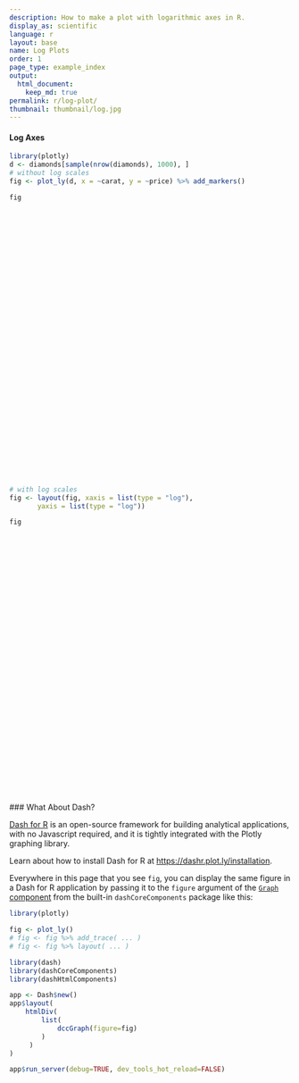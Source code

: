 ```yaml
---
description: How to make a plot with logarithmic axes in R.
display_as: scientific
language: r
layout: base
name: Log Plots
order: 1
page_type: example_index
output:
  html_document:
    keep_md: true
permalink: r/log-plot/
thumbnail: thumbnail/log.jpg
---
```



#### Log Axes


```r
library(plotly)
d <- diamonds[sample(nrow(diamonds), 1000), ]
# without log scales
fig <- plot_ly(d, x = ~carat, y = ~price) %>% add_markers()

fig
```

<div id="htmlwidget-6a85809105c324c7163c" style="width:672px;height:480px;" class="plotly html-widget"></div>
<script type="application/json" data-for="htmlwidget-6a85809105c324c7163c">{"x":{"visdat":{"9e340d22f40":["function () ","plotlyVisDat"]},"cur_data":"9e340d22f40","attrs":{"9e340d22f40":{"x":{},"y":{},"alpha_stroke":1,"sizes":[10,100],"spans":[1,20],"type":"scatter","mode":"markers","inherit":true}},"layout":{"margin":{"b":40,"l":60,"t":25,"r":10},"xaxis":{"domain":[0,1],"automargin":true,"title":"carat"},"yaxis":{"domain":[0,1],"automargin":true,"title":"price"},"hovermode":"closest","showlegend":false},"source":"A","config":{"showSendToCloud":false},"data":[{"x":[0.41,0.24,0.3,0.32,0.5,1.01,2,0.42,0.36,1.24,1.51,0.31,1.02,0.31,1.01,1.2,0.43,0.42,1.16,0.7,0.7,0.31,0.55,2.01,1,1.04,0.5,1.03,1.7,0.71,0.57,0.33,0.47,1.02,1.01,0.51,1.05,0.31,0.7,0.5,1.02,0.76,0.53,0.7,1.04,0.24,1.03,2.01,0.52,1.52,1.03,0.33,0.9,0.31,0.38,1,1,0.84,1.29,2.03,1.51,0.43,0.7,1.01,1.03,0.33,1.5,0.42,1.35,1.01,1.2,0.56,0.3,1,0.9,1,1.02,1.3,1.57,2.19,0.54,0.51,0.62,1.02,0.42,1.51,1.03,0.9,1.57,0.55,0.32,1.01,0.32,0.71,2.25,0.9,0.41,0.83,1.1,1.51,1.5,0.32,2.01,1.02,1.21,0.9,1.55,0.54,1.02,0.77,0.88,0.71,1.03,0.35,0.24,1.17,0.4,0.33,0.58,0.91,0.76,0.7,0.53,0.26,0.51,0.73,0.7,0.54,1.07,1.01,0.9,1.23,1.86,1.06,0.35,0.63,0.7,1.05,1.06,1.11,0.3,0.39,0.6,0.7,0.5,1.75,2.02,0.58,1.34,0.31,1.52,0.79,0.4,1.52,0.92,2.01,0.51,0.79,2,0.32,0.56,0.28,0.9,2.74,1.1,1.23,1.54,0.5,2.23,0.64,0.32,1.71,1.03,1.51,0.43,0.3,0.3,0.33,1.52,0.31,1.18,0.3,0.35,0.9,0.61,0.53,1,0.33,0.9,0.31,1.01,0.75,1,0.5,1.33,1.53,0.42,0.81,1.59,1.03,0.25,0.72,0.33,0.92,0.92,1.1,1.01,0.32,0.31,0.34,0.74,0.41,1,0.3,1.51,0.72,1.51,0.52,0.72,1.03,0.92,1.02,0.39,0.41,0.71,1.2,0.7,0.3,0.67,1.03,0.36,2.02,1.02,0.3,1.52,1.35,0.42,0.74,0.5,1.55,0.32,0.31,0.53,0.71,0.72,1,1.52,1.13,0.32,0.29,0.3,0.38,1.01,0.47,1.25,1.52,1,0.71,0.53,0.71,0.4,1.26,0.41,0.72,0.32,0.37,1.08,1.63,0.79,1.2,0.32,0.35,0.33,2.33,0.62,0.9,0.83,0.55,0.31,0.73,0.41,1.01,1.1,0.3,0.32,0.34,1.2,1.51,0.32,0.58,0.94,0.28,1.13,0.7,0.4,0.33,1.01,0.51,0.37,0.31,0.91,1.2,1.01,0.34,1.2,0.38,1.01,1.5,0.56,0.54,0.52,0.52,1.55,0.32,1.31,0.39,0.7,0.57,0.52,1.04,0.51,0.85,0.3,1.06,2,1.5,1.15,0.7,0.6,1,0.5,0.42,0.32,0.7,0.81,0.31,0.57,0.7,1.1,1.12,0.55,0.31,1.21,1.01,0.51,1.75,1.01,1.28,0.53,0.51,0.54,0.8,0.33,1.64,0.61,0.31,0.23,0.51,0.53,0.34,0.4,0.33,1.35,0.52,0.9,0.54,0.74,0.57,1.05,0.41,1.13,0.34,1.06,0.31,0.3,0.32,0.42,0.4,1,0.31,0.73,0.4,1.34,1.07,0.51,1.24,0.93,0.71,0.7,0.34,0.27,1.24,0.51,0.53,0.59,0.36,1.03,0.46,0.52,0.39,0.96,0.7,0.44,0.3,0.71,0.76,1.21,0.31,2,0.71,0.78,1.21,0.93,0.24,1.23,1.02,0.54,0.54,1.43,1.22,0.75,0.7,0.52,0.31,0.3,1.2,1.05,0.35,1.64,0.3,1.19,0.38,0.73,0.7,0.36,0.5,2.25,2.23,0.53,0.3,0.37,1.24,0.7,0.45,1.7,0.33,1.21,1.37,0.51,0.31,0.9,0.51,0.9,0.5,1.23,0.57,0.93,0.3,2,1.54,0.49,1.5,0.26,0.4,0.36,0.51,0.39,0.3,0.53,1.22,0.9,1.17,0.52,1.01,2.35,0.33,1.51,0.41,0.25,0.51,1.31,0.32,1.44,1,0.9,0.73,0.7,1.51,0.71,0.36,1.01,0.38,0.7,0.9,1.01,0.32,1.11,0.7,0.9,0.72,0.37,1,1.01,0.34,1,0.4,0.43,0.73,0.72,0.78,0.7,1.07,0.28,0.33,1.05,1.06,1.36,0.42,0.76,0.3,0.7,0.7,0.53,1.52,1.23,0.41,1.29,1.81,0.3,1.61,0.5,0.71,1.01,1.11,0.3,0.33,1.05,0.52,0.32,0.55,0.28,1.5,1.76,1.02,0.31,0.41,1.03,0.7,0.8,0.51,0.53,1.18,1.07,0.6,0.32,1.52,0.51,0.55,1.4,1.51,1.15,1.24,1.63,0.59,0.5,0.72,1.01,1.15,0.33,0.59,0.74,1.01,0.3,1.21,0.4,0.47,0.32,0.6,0.86,0.33,0.31,0.32,1.21,0.36,0.4,0.62,0.31,0.41,1.01,2,0.7,0.71,1.07,0.72,0.4,0.35,1.01,0.31,0.33,0.53,0.72,0.7,0.9,1.07,1.14,0.3,1.01,0.36,0.44,1.03,1.51,1.2,1.15,0.7,0.32,1.02,2.05,0.39,1,0.53,0.4,0.75,1.74,0.92,0.59,0.3,0.42,0.35,0.71,1.1,1.05,1.22,0.55,1,0.3,1.03,0.51,0.71,0.43,0.3,1.06,2.01,1.01,1.03,1.1,1.71,2.01,0.8,1.12,0.5,0.36,0.41,0.39,0.41,0.31,0.31,0.4,0.31,1.24,0.4,0.31,1.51,1.51,0.41,1.05,0.52,1.52,1.02,1,1.01,2.01,0.36,0.51,0.94,0.42,0.32,0.52,0.32,0.44,0.4,0.7,0.9,0.41,0.83,0.7,1.21,2.02,0.91,0.32,1.01,0.81,0.41,0.58,0.9,1.8,1.01,1.24,0.41,1.01,0.54,0.92,1,1.23,1.58,0.37,0.53,1,0.37,2.01,0.93,0.31,0.51,1.01,0.46,0.35,1,1,0.31,1,0.91,0.7,0.25,1.01,1.04,0.81,0.71,0.43,0.42,0.31,1.01,1.02,1.2,0.53,0.35,0.33,0.32,0.96,0.3,0.58,1.11,0.9,1.51,1.64,0.43,0.5,0.43,1.62,0.66,1.05,0.3,0.79,0.51,0.57,0.31,0.5,0.9,0.3,0.77,0.26,1.01,0.48,0.32,0.52,1,1,1.01,0.38,0.33,0.75,0.41,0.32,0.31,1.16,1.02,0.39,0.78,1.02,1.37,1.51,1.01,1.57,0.72,0.76,1.03,0.9,0.54,0.66,1.01,0.71,1.04,0.51,0.73,0.41,1.02,1.11,0.31,0.33,0.7,0.56,1,1.1,0.4,1.61,0.7,1.7,1,1.21,0.42,0.3,0.28,1.03,0.53,0.9,0.58,0.32,0.71,0.7,0.93,0.38,0.65,1.54,0.9,0.51,1.02,0.3,0.81,0.83,0.32,1.01,0.34,1.28,0.62,0.37,0.91,1.34,0.55,0.71,0.32,0.54,0.4,1.01,1.07,1.14,0.51,0.31,2.04,0.34,2.12,0.9,0.54,0.3,0.41,0.98,0.75,0.4,0.7,0.51,0.56,0.41,0.8,1.17,0.33,1,0.7,0.9,1.11,2.1,0.55,0.9,0.52,1.16,1.01,0.41,1,1.21,1.03,0.71,1.5,0.25,1.01,1.5,0.53,1.03,0.42,0.53,0.3,0.4,0.81,1.21,0.52,0.23,0.4,0.4,1.68,1.23,1.01,0.35,2.01,0.7,0.33,0.32,0.7,1.57,0.4,4.01,1.01,0.81,0.72,0.5,0.33,0.58,0.31,0.43,0.79,0.77,1.33,1.5,0.32,1.01,0.74,1.7,0.31,0.53,0.35,0.92,0.7,0.31,2.29,0.72,0.23,0.41,0.9,1.01,0.9,0.9,0.38,0.31,0.8,0.61,1.53,1.51,0.57,1.51,0.31,0.33,0.33,0.24,0.74,1.16,1.19,1.5,1.2,0.77,0.52,1.05,1.11,1.38,1.26,1.71,1.01,0.34,2.19,0.91,0.51,0.24,0.59,1.16,0.33,0.73,0.46,1.05,0.7,1,0.34,0.57,0.5,1.12,1.52,0.7,0.9,0.41,0.53,0.65,0.48,1.1,0.35,0.34,0.62,1.28,1.27,0.38,1.41,0.32,0.42,0.3,1.5,1.25,0.55,0.71,0.4],"y":[755,668,956,814,1554,6163,13531,1040,985,5520,6394,698,4718,462,5340,6833,742,1289,3644,3065,2100,489,1149,15528,4144,7399,1337,7752,9901,1713,2974,959,1178,5301,5199,1656,4895,977,3201,1583,10672,3016,1956,1058,6814,678,3729,13201,2598,15922,4095,723,4460,660,1000,2856,4140,3936,7463,14637,9343,871,2021,4466,5050,764,12526,984,6804,7792,6512,2066,684,4077,3619,5060,4207,5788,12417,11522,1292,1687,1749,4162,984,7577,4001,3780,10362,2022,790,7785,702,2735,11104,3422,969,3249,4084,11163,5902,796,15773,3141,7086,3902,4965,1866,8774,3428,3962,3420,3876,782,552,4914,949,854,2590,4917,3064,2330,2030,486,1656,2388,3535,1847,6076,5416,6230,6848,11416,4255,1024,2879,3399,7028,5461,4075,605,1024,2065,2352,1031,9526,11059,1790,6464,698,8194,2967,1200,10851,3763,16410,1709,2498,14763,720,1608,787,4167,17164,9901,5269,5071,1134,14732,2131,561,9618,5884,8836,1064,545,394,781,10214,627,9886,895,835,4735,2202,1827,5622,723,4432,628,6446,3206,3136,1935,9682,10830,1223,3624,8975,3974,410,2451,780,3675,4406,5524,4853,505,707,1122,2327,1115,4861,878,10362,2386,11374,1249,3242,4679,4228,4633,616,755,3316,6471,2436,886,2211,11538,605,14341,3713,1071,11379,5524,985,2375,1449,13171,494,802,2021,2386,1996,4704,6367,4619,730,619,612,1257,5383,1226,4410,6793,7492,2690,1314,2450,687,8110,823,2546,972,1082,7187,9819,2896,5116,561,1063,668,17504,3299,4289,3774,1928,502,2712,755,7589,6032,684,720,2346,4368,7723,591,1442,3134,586,6379,2196,1150,1052,5204,1998,616,816,4256,6019,4257,803,5408,1117,4588,5937,1723,1216,2012,1815,6805,702,7107,1009,2960,2298,1323,6141,1574,4373,684,7479,18803,9523,6929,2352,1428,6296,1318,700,505,3172,5373,942,1613,2382,3690,4422,1100,625,6025,4513,1787,12416,5939,5223,1615,3360,2202,2738,743,12561,1659,1046,472,1234,1363,765,720,743,8062,1550,3812,1662,2987,1726,3898,954,4707,626,6352,408,710,345,737,912,5299,625,2369,853,7999,10061,1882,2994,3317,2443,3445,952,432,5694,1363,1141,1837,571,4221,990,1822,939,4059,2263,1194,608,2572,3584,5324,802,14199,3710,2799,5556,3562,485,6817,5426,1993,1147,13873,7372,3192,1795,1385,544,630,4113,3742,882,12896,622,7181,1200,1158,3092,858,1759,13597,18149,1363,529,957,4737,2475,923,17360,614,9287,6751,1430,865,4668,1656,5068,1635,11141,1654,5616,605,9999,16316,1940,11855,578,855,1368,2098,788,895,2834,7729,3271,5032,1588,6449,17294,854,15152,1356,575,1195,5744,936,11588,6989,4452,2409,3309,12224,1609,1013,5067,768,2312,3718,3801,1044,7473,2734,3160,2441,583,3906,5006,517,5169,1125,848,2527,2626,2265,2437,4949,646,1042,4318,6728,9279,1164,2167,776,2507,2777,1243,10239,7274,878,10801,11854,844,9467,1559,2291,4977,4316,618,1052,9013,2441,828,1270,452,8108,13503,4404,903,1076,9254,1840,2699,1836,1566,9095,6644,1861,645,9700,1875,2022,7084,10884,3735,8504,9556,1878,1623,2458,5696,7662,730,4916,1962,4399,737,6573,720,1006,561,1836,2757,854,698,756,5421,864,1088,2869,808,1295,4788,17405,2535,2960,4584,2869,648,1044,4685,628,1002,1093,3614,2184,4147,6471,3735,776,4244,663,772,7677,6291,5174,4743,1940,589,5767,13543,1107,3631,1284,770,2744,17904,3800,2515,447,916,738,3262,6387,4608,6398,1551,4088,473,6299,1662,3007,1250,473,4238,16013,3790,6659,4997,7757,12985,2553,5620,1098,1074,1230,820,866,680,698,611,704,7106,1125,734,13115,13355,791,3616,1625,6810,5569,5600,5662,13199,520,1687,4661,1040,605,1656,645,990,758,2818,3812,1007,2800,2644,5218,12094,4466,599,5378,2901,1001,1332,3662,9979,12996,6850,1055,4588,1358,3967,6021,9016,8782,745,1038,3011,649,13387,3208,789,1554,7465,934,827,4939,5766,891,7453,4256,2298,548,4327,4941,3257,2365,1199,921,801,2683,4238,5613,2273,669,965,540,4355,675,1636,8233,4036,16613,12821,975,1752,1318,15188,2101,4550,407,2878,1597,1590,462,1154,3752,789,2789,590,4413,1311,449,1429,5005,5331,4418,853,984,2142,891,918,698,6954,5553,886,2431,8818,6781,8135,4479,7385,2333,3212,5104,3267,1320,2211,6787,3431,4455,1845,2256,904,6797,4612,1046,781,2676,2612,4620,4537,850,14341,1961,18251,6189,7568,1105,956,787,4879,1832,3326,1759,828,3464,1817,3685,832,2406,11790,3950,2545,4988,605,3097,2863,1020,4808,626,7098,2197,487,3961,6303,2102,2674,1020,1263,1074,7964,10266,2327,1875,840,18663,672,12030,3669,1178,447,1150,3731,3011,596,2285,1091,2066,969,3293,7432,672,3835,2376,4739,5547,13462,2079,3526,1622,9205,3818,1007,3780,6566,5744,3096,11088,455,4154,9620,1753,4679,1082,2005,789,822,2386,5407,1707,423,1035,702,15740,6288,6618,984,13342,3319,668,477,2874,11523,828,15223,5339,4412,2883,1694,480,1388,533,943,2453,2563,6790,9954,720,4912,2557,10589,802,1907,741,2674,1973,982,14500,1953,414,876,3581,6267,2883,4158,1140,562,3494,1380,9476,11188,1760,12655,871,540,1240,554,2583,5678,5236,8649,6019,2425,1582,3395,10602,7836,7910,10428,4986,650,18693,3511,1920,362,1361,5991,694,2683,1393,4139,2159,3450,939,1606,1847,5119,11168,2800,3160,1056,1825,1276,1215,4689,771,880,2311,12061,13320,941,8758,612,1389,574,8820,5259,1928,3199,924],"type":"scatter","mode":"markers","marker":{"color":"rgba(31,119,180,1)","line":{"color":"rgba(31,119,180,1)"}},"error_y":{"color":"rgba(31,119,180,1)"},"error_x":{"color":"rgba(31,119,180,1)"},"line":{"color":"rgba(31,119,180,1)"},"xaxis":"x","yaxis":"y","frame":null}],"highlight":{"on":"plotly_click","persistent":false,"dynamic":false,"selectize":false,"opacityDim":0.2,"selected":{"opacity":1},"debounce":0},"shinyEvents":["plotly_hover","plotly_click","plotly_selected","plotly_relayout","plotly_brushed","plotly_brushing","plotly_clickannotation","plotly_doubleclick","plotly_deselect","plotly_afterplot","plotly_sunburstclick"],"base_url":"https://plot.ly"},"evals":[],"jsHooks":[]}</script>


```r
# with log scales
fig <- layout(fig, xaxis = list(type = "log"),
       yaxis = list(type = "log"))

fig
```

<div id="htmlwidget-ef5bbf34c288ccbd0fb5" style="width:672px;height:480px;" class="plotly html-widget"></div>
<script type="application/json" data-for="htmlwidget-ef5bbf34c288ccbd0fb5">{"x":{"visdat":{"9e340d22f40":["function () ","plotlyVisDat"]},"cur_data":"9e340d22f40","attrs":{"9e340d22f40":{"x":{},"y":{},"alpha_stroke":1,"sizes":[10,100],"spans":[1,20],"type":"scatter","mode":"markers","inherit":true}},"layout":{"margin":{"b":40,"l":60,"t":25,"r":10},"xaxis":{"domain":[0,1],"automargin":true,"type":"log","title":"carat"},"yaxis":{"domain":[0,1],"automargin":true,"type":"log","title":"price"},"hovermode":"closest","showlegend":false},"source":"A","config":{"showSendToCloud":false},"data":[{"x":[0.41,0.24,0.3,0.32,0.5,1.01,2,0.42,0.36,1.24,1.51,0.31,1.02,0.31,1.01,1.2,0.43,0.42,1.16,0.7,0.7,0.31,0.55,2.01,1,1.04,0.5,1.03,1.7,0.71,0.57,0.33,0.47,1.02,1.01,0.51,1.05,0.31,0.7,0.5,1.02,0.76,0.53,0.7,1.04,0.24,1.03,2.01,0.52,1.52,1.03,0.33,0.9,0.31,0.38,1,1,0.84,1.29,2.03,1.51,0.43,0.7,1.01,1.03,0.33,1.5,0.42,1.35,1.01,1.2,0.56,0.3,1,0.9,1,1.02,1.3,1.57,2.19,0.54,0.51,0.62,1.02,0.42,1.51,1.03,0.9,1.57,0.55,0.32,1.01,0.32,0.71,2.25,0.9,0.41,0.83,1.1,1.51,1.5,0.32,2.01,1.02,1.21,0.9,1.55,0.54,1.02,0.77,0.88,0.71,1.03,0.35,0.24,1.17,0.4,0.33,0.58,0.91,0.76,0.7,0.53,0.26,0.51,0.73,0.7,0.54,1.07,1.01,0.9,1.23,1.86,1.06,0.35,0.63,0.7,1.05,1.06,1.11,0.3,0.39,0.6,0.7,0.5,1.75,2.02,0.58,1.34,0.31,1.52,0.79,0.4,1.52,0.92,2.01,0.51,0.79,2,0.32,0.56,0.28,0.9,2.74,1.1,1.23,1.54,0.5,2.23,0.64,0.32,1.71,1.03,1.51,0.43,0.3,0.3,0.33,1.52,0.31,1.18,0.3,0.35,0.9,0.61,0.53,1,0.33,0.9,0.31,1.01,0.75,1,0.5,1.33,1.53,0.42,0.81,1.59,1.03,0.25,0.72,0.33,0.92,0.92,1.1,1.01,0.32,0.31,0.34,0.74,0.41,1,0.3,1.51,0.72,1.51,0.52,0.72,1.03,0.92,1.02,0.39,0.41,0.71,1.2,0.7,0.3,0.67,1.03,0.36,2.02,1.02,0.3,1.52,1.35,0.42,0.74,0.5,1.55,0.32,0.31,0.53,0.71,0.72,1,1.52,1.13,0.32,0.29,0.3,0.38,1.01,0.47,1.25,1.52,1,0.71,0.53,0.71,0.4,1.26,0.41,0.72,0.32,0.37,1.08,1.63,0.79,1.2,0.32,0.35,0.33,2.33,0.62,0.9,0.83,0.55,0.31,0.73,0.41,1.01,1.1,0.3,0.32,0.34,1.2,1.51,0.32,0.58,0.94,0.28,1.13,0.7,0.4,0.33,1.01,0.51,0.37,0.31,0.91,1.2,1.01,0.34,1.2,0.38,1.01,1.5,0.56,0.54,0.52,0.52,1.55,0.32,1.31,0.39,0.7,0.57,0.52,1.04,0.51,0.85,0.3,1.06,2,1.5,1.15,0.7,0.6,1,0.5,0.42,0.32,0.7,0.81,0.31,0.57,0.7,1.1,1.12,0.55,0.31,1.21,1.01,0.51,1.75,1.01,1.28,0.53,0.51,0.54,0.8,0.33,1.64,0.61,0.31,0.23,0.51,0.53,0.34,0.4,0.33,1.35,0.52,0.9,0.54,0.74,0.57,1.05,0.41,1.13,0.34,1.06,0.31,0.3,0.32,0.42,0.4,1,0.31,0.73,0.4,1.34,1.07,0.51,1.24,0.93,0.71,0.7,0.34,0.27,1.24,0.51,0.53,0.59,0.36,1.03,0.46,0.52,0.39,0.96,0.7,0.44,0.3,0.71,0.76,1.21,0.31,2,0.71,0.78,1.21,0.93,0.24,1.23,1.02,0.54,0.54,1.43,1.22,0.75,0.7,0.52,0.31,0.3,1.2,1.05,0.35,1.64,0.3,1.19,0.38,0.73,0.7,0.36,0.5,2.25,2.23,0.53,0.3,0.37,1.24,0.7,0.45,1.7,0.33,1.21,1.37,0.51,0.31,0.9,0.51,0.9,0.5,1.23,0.57,0.93,0.3,2,1.54,0.49,1.5,0.26,0.4,0.36,0.51,0.39,0.3,0.53,1.22,0.9,1.17,0.52,1.01,2.35,0.33,1.51,0.41,0.25,0.51,1.31,0.32,1.44,1,0.9,0.73,0.7,1.51,0.71,0.36,1.01,0.38,0.7,0.9,1.01,0.32,1.11,0.7,0.9,0.72,0.37,1,1.01,0.34,1,0.4,0.43,0.73,0.72,0.78,0.7,1.07,0.28,0.33,1.05,1.06,1.36,0.42,0.76,0.3,0.7,0.7,0.53,1.52,1.23,0.41,1.29,1.81,0.3,1.61,0.5,0.71,1.01,1.11,0.3,0.33,1.05,0.52,0.32,0.55,0.28,1.5,1.76,1.02,0.31,0.41,1.03,0.7,0.8,0.51,0.53,1.18,1.07,0.6,0.32,1.52,0.51,0.55,1.4,1.51,1.15,1.24,1.63,0.59,0.5,0.72,1.01,1.15,0.33,0.59,0.74,1.01,0.3,1.21,0.4,0.47,0.32,0.6,0.86,0.33,0.31,0.32,1.21,0.36,0.4,0.62,0.31,0.41,1.01,2,0.7,0.71,1.07,0.72,0.4,0.35,1.01,0.31,0.33,0.53,0.72,0.7,0.9,1.07,1.14,0.3,1.01,0.36,0.44,1.03,1.51,1.2,1.15,0.7,0.32,1.02,2.05,0.39,1,0.53,0.4,0.75,1.74,0.92,0.59,0.3,0.42,0.35,0.71,1.1,1.05,1.22,0.55,1,0.3,1.03,0.51,0.71,0.43,0.3,1.06,2.01,1.01,1.03,1.1,1.71,2.01,0.8,1.12,0.5,0.36,0.41,0.39,0.41,0.31,0.31,0.4,0.31,1.24,0.4,0.31,1.51,1.51,0.41,1.05,0.52,1.52,1.02,1,1.01,2.01,0.36,0.51,0.94,0.42,0.32,0.52,0.32,0.44,0.4,0.7,0.9,0.41,0.83,0.7,1.21,2.02,0.91,0.32,1.01,0.81,0.41,0.58,0.9,1.8,1.01,1.24,0.41,1.01,0.54,0.92,1,1.23,1.58,0.37,0.53,1,0.37,2.01,0.93,0.31,0.51,1.01,0.46,0.35,1,1,0.31,1,0.91,0.7,0.25,1.01,1.04,0.81,0.71,0.43,0.42,0.31,1.01,1.02,1.2,0.53,0.35,0.33,0.32,0.96,0.3,0.58,1.11,0.9,1.51,1.64,0.43,0.5,0.43,1.62,0.66,1.05,0.3,0.79,0.51,0.57,0.31,0.5,0.9,0.3,0.77,0.26,1.01,0.48,0.32,0.52,1,1,1.01,0.38,0.33,0.75,0.41,0.32,0.31,1.16,1.02,0.39,0.78,1.02,1.37,1.51,1.01,1.57,0.72,0.76,1.03,0.9,0.54,0.66,1.01,0.71,1.04,0.51,0.73,0.41,1.02,1.11,0.31,0.33,0.7,0.56,1,1.1,0.4,1.61,0.7,1.7,1,1.21,0.42,0.3,0.28,1.03,0.53,0.9,0.58,0.32,0.71,0.7,0.93,0.38,0.65,1.54,0.9,0.51,1.02,0.3,0.81,0.83,0.32,1.01,0.34,1.28,0.62,0.37,0.91,1.34,0.55,0.71,0.32,0.54,0.4,1.01,1.07,1.14,0.51,0.31,2.04,0.34,2.12,0.9,0.54,0.3,0.41,0.98,0.75,0.4,0.7,0.51,0.56,0.41,0.8,1.17,0.33,1,0.7,0.9,1.11,2.1,0.55,0.9,0.52,1.16,1.01,0.41,1,1.21,1.03,0.71,1.5,0.25,1.01,1.5,0.53,1.03,0.42,0.53,0.3,0.4,0.81,1.21,0.52,0.23,0.4,0.4,1.68,1.23,1.01,0.35,2.01,0.7,0.33,0.32,0.7,1.57,0.4,4.01,1.01,0.81,0.72,0.5,0.33,0.58,0.31,0.43,0.79,0.77,1.33,1.5,0.32,1.01,0.74,1.7,0.31,0.53,0.35,0.92,0.7,0.31,2.29,0.72,0.23,0.41,0.9,1.01,0.9,0.9,0.38,0.31,0.8,0.61,1.53,1.51,0.57,1.51,0.31,0.33,0.33,0.24,0.74,1.16,1.19,1.5,1.2,0.77,0.52,1.05,1.11,1.38,1.26,1.71,1.01,0.34,2.19,0.91,0.51,0.24,0.59,1.16,0.33,0.73,0.46,1.05,0.7,1,0.34,0.57,0.5,1.12,1.52,0.7,0.9,0.41,0.53,0.65,0.48,1.1,0.35,0.34,0.62,1.28,1.27,0.38,1.41,0.32,0.42,0.3,1.5,1.25,0.55,0.71,0.4],"y":[755,668,956,814,1554,6163,13531,1040,985,5520,6394,698,4718,462,5340,6833,742,1289,3644,3065,2100,489,1149,15528,4144,7399,1337,7752,9901,1713,2974,959,1178,5301,5199,1656,4895,977,3201,1583,10672,3016,1956,1058,6814,678,3729,13201,2598,15922,4095,723,4460,660,1000,2856,4140,3936,7463,14637,9343,871,2021,4466,5050,764,12526,984,6804,7792,6512,2066,684,4077,3619,5060,4207,5788,12417,11522,1292,1687,1749,4162,984,7577,4001,3780,10362,2022,790,7785,702,2735,11104,3422,969,3249,4084,11163,5902,796,15773,3141,7086,3902,4965,1866,8774,3428,3962,3420,3876,782,552,4914,949,854,2590,4917,3064,2330,2030,486,1656,2388,3535,1847,6076,5416,6230,6848,11416,4255,1024,2879,3399,7028,5461,4075,605,1024,2065,2352,1031,9526,11059,1790,6464,698,8194,2967,1200,10851,3763,16410,1709,2498,14763,720,1608,787,4167,17164,9901,5269,5071,1134,14732,2131,561,9618,5884,8836,1064,545,394,781,10214,627,9886,895,835,4735,2202,1827,5622,723,4432,628,6446,3206,3136,1935,9682,10830,1223,3624,8975,3974,410,2451,780,3675,4406,5524,4853,505,707,1122,2327,1115,4861,878,10362,2386,11374,1249,3242,4679,4228,4633,616,755,3316,6471,2436,886,2211,11538,605,14341,3713,1071,11379,5524,985,2375,1449,13171,494,802,2021,2386,1996,4704,6367,4619,730,619,612,1257,5383,1226,4410,6793,7492,2690,1314,2450,687,8110,823,2546,972,1082,7187,9819,2896,5116,561,1063,668,17504,3299,4289,3774,1928,502,2712,755,7589,6032,684,720,2346,4368,7723,591,1442,3134,586,6379,2196,1150,1052,5204,1998,616,816,4256,6019,4257,803,5408,1117,4588,5937,1723,1216,2012,1815,6805,702,7107,1009,2960,2298,1323,6141,1574,4373,684,7479,18803,9523,6929,2352,1428,6296,1318,700,505,3172,5373,942,1613,2382,3690,4422,1100,625,6025,4513,1787,12416,5939,5223,1615,3360,2202,2738,743,12561,1659,1046,472,1234,1363,765,720,743,8062,1550,3812,1662,2987,1726,3898,954,4707,626,6352,408,710,345,737,912,5299,625,2369,853,7999,10061,1882,2994,3317,2443,3445,952,432,5694,1363,1141,1837,571,4221,990,1822,939,4059,2263,1194,608,2572,3584,5324,802,14199,3710,2799,5556,3562,485,6817,5426,1993,1147,13873,7372,3192,1795,1385,544,630,4113,3742,882,12896,622,7181,1200,1158,3092,858,1759,13597,18149,1363,529,957,4737,2475,923,17360,614,9287,6751,1430,865,4668,1656,5068,1635,11141,1654,5616,605,9999,16316,1940,11855,578,855,1368,2098,788,895,2834,7729,3271,5032,1588,6449,17294,854,15152,1356,575,1195,5744,936,11588,6989,4452,2409,3309,12224,1609,1013,5067,768,2312,3718,3801,1044,7473,2734,3160,2441,583,3906,5006,517,5169,1125,848,2527,2626,2265,2437,4949,646,1042,4318,6728,9279,1164,2167,776,2507,2777,1243,10239,7274,878,10801,11854,844,9467,1559,2291,4977,4316,618,1052,9013,2441,828,1270,452,8108,13503,4404,903,1076,9254,1840,2699,1836,1566,9095,6644,1861,645,9700,1875,2022,7084,10884,3735,8504,9556,1878,1623,2458,5696,7662,730,4916,1962,4399,737,6573,720,1006,561,1836,2757,854,698,756,5421,864,1088,2869,808,1295,4788,17405,2535,2960,4584,2869,648,1044,4685,628,1002,1093,3614,2184,4147,6471,3735,776,4244,663,772,7677,6291,5174,4743,1940,589,5767,13543,1107,3631,1284,770,2744,17904,3800,2515,447,916,738,3262,6387,4608,6398,1551,4088,473,6299,1662,3007,1250,473,4238,16013,3790,6659,4997,7757,12985,2553,5620,1098,1074,1230,820,866,680,698,611,704,7106,1125,734,13115,13355,791,3616,1625,6810,5569,5600,5662,13199,520,1687,4661,1040,605,1656,645,990,758,2818,3812,1007,2800,2644,5218,12094,4466,599,5378,2901,1001,1332,3662,9979,12996,6850,1055,4588,1358,3967,6021,9016,8782,745,1038,3011,649,13387,3208,789,1554,7465,934,827,4939,5766,891,7453,4256,2298,548,4327,4941,3257,2365,1199,921,801,2683,4238,5613,2273,669,965,540,4355,675,1636,8233,4036,16613,12821,975,1752,1318,15188,2101,4550,407,2878,1597,1590,462,1154,3752,789,2789,590,4413,1311,449,1429,5005,5331,4418,853,984,2142,891,918,698,6954,5553,886,2431,8818,6781,8135,4479,7385,2333,3212,5104,3267,1320,2211,6787,3431,4455,1845,2256,904,6797,4612,1046,781,2676,2612,4620,4537,850,14341,1961,18251,6189,7568,1105,956,787,4879,1832,3326,1759,828,3464,1817,3685,832,2406,11790,3950,2545,4988,605,3097,2863,1020,4808,626,7098,2197,487,3961,6303,2102,2674,1020,1263,1074,7964,10266,2327,1875,840,18663,672,12030,3669,1178,447,1150,3731,3011,596,2285,1091,2066,969,3293,7432,672,3835,2376,4739,5547,13462,2079,3526,1622,9205,3818,1007,3780,6566,5744,3096,11088,455,4154,9620,1753,4679,1082,2005,789,822,2386,5407,1707,423,1035,702,15740,6288,6618,984,13342,3319,668,477,2874,11523,828,15223,5339,4412,2883,1694,480,1388,533,943,2453,2563,6790,9954,720,4912,2557,10589,802,1907,741,2674,1973,982,14500,1953,414,876,3581,6267,2883,4158,1140,562,3494,1380,9476,11188,1760,12655,871,540,1240,554,2583,5678,5236,8649,6019,2425,1582,3395,10602,7836,7910,10428,4986,650,18693,3511,1920,362,1361,5991,694,2683,1393,4139,2159,3450,939,1606,1847,5119,11168,2800,3160,1056,1825,1276,1215,4689,771,880,2311,12061,13320,941,8758,612,1389,574,8820,5259,1928,3199,924],"type":"scatter","mode":"markers","marker":{"color":"rgba(31,119,180,1)","line":{"color":"rgba(31,119,180,1)"}},"error_y":{"color":"rgba(31,119,180,1)"},"error_x":{"color":"rgba(31,119,180,1)"},"line":{"color":"rgba(31,119,180,1)"},"xaxis":"x","yaxis":"y","frame":null}],"highlight":{"on":"plotly_click","persistent":false,"dynamic":false,"selectize":false,"opacityDim":0.2,"selected":{"opacity":1},"debounce":0},"shinyEvents":["plotly_hover","plotly_click","plotly_selected","plotly_relayout","plotly_brushed","plotly_brushing","plotly_clickannotation","plotly_doubleclick","plotly_deselect","plotly_afterplot","plotly_sunburstclick"],"base_url":"https://plot.ly"},"evals":[],"jsHooks":[]}</script>
### What About Dash?

[Dash for R](https://dashr.plot.ly/) is an open-source framework for building analytical applications, with no Javascript required, and it is tightly integrated with the Plotly graphing library. 

Learn about how to install Dash for R at https://dashr.plot.ly/installation.

Everywhere in this page that you see `fig`, you can display the same figure in a Dash for R application by passing it to the `figure` argument of the [`Graph` component](https://dashr.plot.ly/dash-core-components/graph) from the built-in `dashCoreComponents` package like this:


```r
library(plotly)

fig <- plot_ly() 
# fig <- fig %>% add_trace( ... )
# fig <- fig %>% layout( ... ) 

library(dash)
library(dashCoreComponents)
library(dashHtmlComponents)

app <- Dash$new()
app$layout(
    htmlDiv(
        list(
            dccGraph(figure=fig) 
        )
     )
)

app$run_server(debug=TRUE, dev_tools_hot_reload=FALSE)
```
